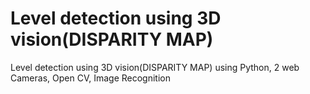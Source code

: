 # Level detection using 3D vision(DISPARITY MAP)
 Level detection using 3D vision(DISPARITY MAP) using Python, 2 web Cameras, Open CV, Image Recognition
